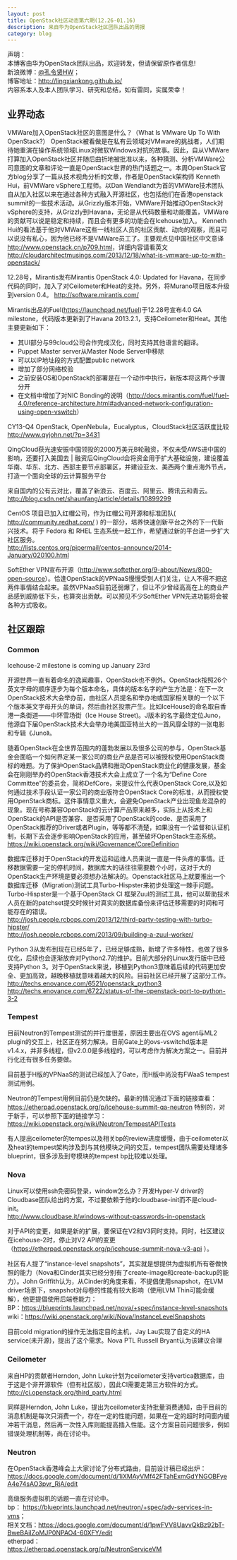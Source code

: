 ```yaml
---
layout: post
title: OpenStack社区动态第六期(12.26-01.16)
description: 来自华为OpenStack社区团队出品的周报
category: blog
---
```


声明：  
本博客由华为OpenStack团队出品，欢迎转发，但请保留原作者信息!  
新浪微博：[@孔令贤HW](http://weibo.com/lingxiankong)；  
博客地址：<http://lingxiankong.github.io/>  
内容系本人及本人团队学习、研究和总结，如有雷同，实属荣幸！

## 业界动态
VMWare加入OpenStack社区的意图是什么？（What Is VMware Up To With OpenStack?）
OpenStack被看做是在私有云领域对VMware的挑战者，人们期待她重演在操作系统领域Linux对微软Windows对抗的故事。因此，自从VMWare打算加入OpenStack社区并随后曲折地被批准以来，各种猜测、分析VMWare公司意图的文章和评论一直是OpenStack世界的热门话题之一。本周OpenStack官方blog分享了一篇从技术视角分析的文章，作者是OpenStack架构师 Kenneth Hui，前VMWare vSphere工程师。以Dan Wendlandt为首的VMWare技术团队自从加入社区以来在通过各种方式融入开源社区，也包括他们在香港openstack summit的一些技术活动。从Grizzly版本开始，VMWare开始推动OpenStack对vSphere的支持，从Grizzly到Havana，无论是从代码数量和功能覆盖，VMWare的贡献可以说是稳定和持续，而且会有更多的功能会在Icehouse加入。 Kenneth Hui的看法基于他对VMWare这些一线社区人员的社区贡献、动向的观察，而且可以说没有私心，因为他已经不是VMWare员工了。主要观点见中国社区中文意译<http://www.openstack.cn/p709.html>，详细内容请看英文  <http://cloudarchitectmusings.com/2013/12/18/what-is-vmware-up-to-with-openstack/>

12.28号，Mirantis发布Mirantis OpenStack 4.0: Updated for Havana，在同步代码的同时，加入了对Ceilometer和Heat的支持。另外，将Murano项目版本升级到version 0.4。  <http://software.mirantis.com/>

Mirantis出品的Fuel(<https://launchpad.net/fuel>)于12.28号宣布4.0 GA milestone，代码版本更新到了Havana 2013.2.1，支持Ceilometer和Heat。其他主要更新如下：  
- 其UI部分与99cloud公司合作完成汉化，同时支持其他语言的翻译。  
- Puppet Master server从Master Node Server中移除  
- 可以以IP地址段的方式配置public network  
- 增加了部分网络校验  
- 之前安装OS和OpenStack的部署是在一个动作中执行，新版本将这两个步骤分开  
- 在文档中增加了对NIC Bonding的说明（<http://docs.mirantis.com/fuel/fuel-4.0/reference-architecture.html#advanced-network-configuration-using-open-vswitch>）  

CY13-Q4 OpenStack, OpenNebula，Eucalyptus，CloudStack社区活跃度比较  
<http://www.qyjohn.net/?p=3431>

QingCloud获光速安振中国领投的2000万美元B轮融资，不仅未受AWS进中国的影响，还要打入美国去 | 融资后QingCloud会将资金用于扩大基础设施，建设覆盖华南、华东、北方、西部主要节点部署区，并建设亚太、美西两个重点海外节点，打造一个面向全球的云计算服务平台

来自国内的公有云对比，覆盖了新浪云、百度云、阿里云、腾讯云和青云。  
<http://blog.csdn.net/shaunfang/article/details/10899299>

CentOS 项目已加入红帽公司，作为红帽公司开源和标准团队( <http://community.redhat.com/> ) 的一部分，培养快速创新平台之外的下一代新兴技术。将于 Fedora 和 RHEL 生态系统一起工作，希望通过新的平台进一步扩大社区服务。  
<http://lists.centos.org/pipermail/centos-announce/2014-January/020100.html>

SoftEther VPN宣布开源（<http://www.softether.org/9-about/News/800-open-source>）。恰逢OpenStack的VPNaaS慢慢受到人们关注，让人不得不把这两件事情结合起来。虽然VPNaaS目前还弱爆了，但让不少曾经高高在上的商业产品感到威胁低下头，也算突出贡献。可以预见不少SoftEther VPN先进功能将会被各种方式吸收。

## 社区跟踪

### Common
Icehouse-2 milestone is coming up January 23rd

开源世界一直有着命名的逸闻趣事，OpenStack也不例外。OpenStack按照26个英文字母的顺序逐步为每个版本命名，具体的版本名字的产生方法是：在下一次OpenStack技术大会举办前，由社区人员提名和举办地或国家相关联的一个以下个版本英文字母开头的单词，然后由社区投票产生。比如IceHouse的命名取自香港一条街道——中环雪场街（Ice House Street)。J版本的名字最终定位Juno，他源自下届OpenStack技术大会举办地美国亚特兰大的一首风靡全球的一张电影和专辑《Juno》。

随着OpenStack在全世界范围内的蓬勃发展以及很多公司的参与，OpenStack基金会面临一个如何界定某一家公司的商业产品是否可以被授权使用OpenStack商标的难题。为了保护OpenStack品牌和推动OpenStack商业化的健康发展，基金会在刚刚举办的OpenStack香港技术大会上成立了一个名为“Define Core Committee”的委员会，简称DefCore，来提议什么代表OpenStack Core,以及如何通过技术手段认证一家公司的商业版符合OpenStack Core的标准，从而授权使用OpenStack商标。这件事情意义重大，会避免OpenStack产业出现鱼龙混杂的现象。现在号称兼容OpenStack的云计算产品原来越多，实际上从技术上和OpenStack的API是否兼容、是否采用了OpenStack的code、是否采用了OpenStack推荐的Driver或者Plugin，等等都不清楚，如果没有一个监督和认证机制，长期下去会逐步影响OpenStack的应用，甚至破坏OpenStack生态系统。  
<https://wiki.openstack.org/wiki/Governance/CoreDefinition>

数据库迁移对于OpenStack的开发运和运维人员来说一直是一件头疼的事情。迁移数据需要一定的停机时间，数据库大的话往往需要数个小时，这对于大的OpenStack生产环境是要必须想办法解决的。Openstack社区马上就要推出一个数据库迁移（Migration)测试工具Turbo-Hispster来初步处理这一棘手问题。Turbo-Hispster是一个基于OpenStack CI 框架Zuul的测试工具，他可以帮助技术人员在新的patchset提交时候针对真实的数据库备份来评估迁移需要的时间和可能存在的错误。  
<http://josh.people.rcbops.com/2013/12/third-party-testing-with-turbo-hipster/>  
<http://josh.people.rcbops.com/2013/09/building-a-zuul-worker/>  

Python 3从发布到现在已经5年了，已经足够成熟，新增了许多特性，也做了很多优化，后续也会逐渐放弃对Python2.7的维护。目前大部分的Linux发行版中已经支持Python 3。对于OpenStack来说，移植到Python3意味着后续的代码更加安全、更加高效，越晚移植就意味着越大的风险。目前社区已经开展了这部分工作。  
<http://techs.enovance.com/6521/openstack_python3>  
<http://techs.enovance.com/6722/status-of-the-openstack-port-to-python-3-2>

### Tempest
目前Neutron的Tempest测试的并行度很差，原因主要出在OVS agent与ML2 plugin的交互上，社区正在努力解决。目前Gate上的ovs-vswitchd版本是v1.4.x，并非多线程，但v2.0.0是多线程的，可以考虑作为解决方案之一。目前并行化还有很多任务要做。

目前基于H版的VPNaaS的测试已经加入了Gate，而H版中尚没有FWaaS tempest测试用例。

Neutron的Tempest用例目前仍是欠缺的。最新的情况通过下面的链接查看：  
<https://etherpad.openstack.org/p/icehouse-summit-qa-neutron>
特别的，对于新手，可以参照下面的链接学习：  
<https://wiki.openstack.org/wiki/Neutron/TempestAPITests>

有人提出ceilometer的tempes以及相关bp的review进度缓慢，由于ceilometer以及heat的tempest架构涉及到与其他模块之间的交互，tempest团队需要处理诸多blueprint，很多涉及到夸模块的tempest bp比较难以处理。

### Nova
Linux可以使用ssh免密码登录，window怎么办？开发Hyper-V driver的Cloudbase团队给出的方案，不过要依赖于他的cloudbase-init而不是cloud-init。  
<http://www.cloudbase.it/windows-without-passwords-in-openstack>

对于API的变更，如果是新的扩展，要保证在V2和V3同时支持。同时，社区建议在icehouse-2时，停止对V2 API的变更（<https://etherpad.openstack.org/p/icehouse-summit-nova-v3-api> ）。

社区有人提了“instance-level snapshots”，其实就是想提供为虚拟机所有卷做快照的能力（Nova和Cinder其实已经分别有了create-image和create-backup的能力）。John Griffith认为，从Cinder的角度来看，不提倡使用snapshot，在LVM driver场景下，snapshot对母卷的性能有较大影响（使用LVM Thin可能会缓解），他更提倡使用后端卷能力：  
BP：<https://blueprints.launchpad.net/nova/+spec/instance-level-snapshots>  
wiki：<https://wiki.openstack.org/wiki/Nova/InstanceLevelSnapshots>

目前cold migration的操作无法指定目的主机，Jay Lau实现了自定义的HA service(未开源)，提出了这个需求。Nova PTL Russell Bryant认为该建议合理

### Ceilometer
来自HP的贡献者Herndon, John Luke计划为ceilometer支持vertica数据库，由于这是个非开源软件（但有社区版），因此CI需要走第三方软件的方式。  
<http://ci.openstack.org/third_party.html>

同样是Herndon, John Luke，提出为ceilometer支持批量消费通知，由于目前的消息机制是每次只消费一个，存在一定的性能问题，如果在一定的超时时间窗内缓冲若干消息，然后再一次性入库则能提高插入性能。这个方案目前问题很多，例如错误处理机制等，尚在讨论中。

### Neutron
在OpenStack香港峰会上大家讨论了分布式路由，目前设计稿已经出炉：  
<https://docs.google.com/document/d/1iXMAyVMf42FTahExmGdYNGOBFyeA4e74sAO3pvr_RjA/edit>

高级服务虚拟机的话题一直在讨论中。  
bp：
<https://blueprints.launchpad.net/neutron/+spec/adv-services-in-vms>；  
相关文档：<https://docs.google.com/document/d/1pwFVV8UavvQkBz92bT-BweBAiIZoMJP0NPAO4-60XFY/edit>  
etherpad：  
<https://etherpad.openstack.org/p/NeutronServiceVM>

